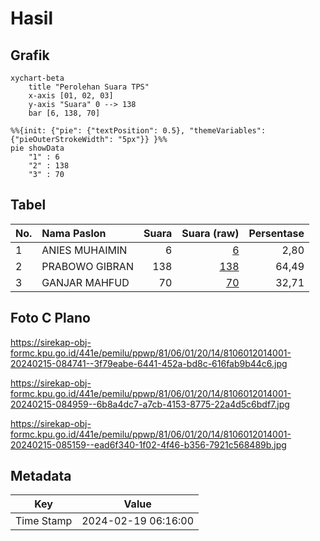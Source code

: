# Hasil

## Grafik

```mermaid
xychart-beta
    title "Perolehan Suara TPS"
    x-axis [01, 02, 03]
    y-axis "Suara" 0 --> 138
    bar [6, 138, 70]
```

```mermaid
%%{init: {"pie": {"textPosition": 0.5}, "themeVariables": {"pieOuterStrokeWidth": "5px"}} }%%
pie showData
    "1" : 6
    "2" : 138
    "3" : 70
```

## Tabel

| No. | Nama Paslon    | Suara | Suara (raw) | Persentase |
|:--- |:-------------- | -----:| -----------:| ----------:|
| 1   | ANIES MUHAIMIN | 6     | [6][p-1]    | 2,80       |
| 2   | PRABOWO GIBRAN | 138   | [138][p-2]  | 64,49      |
| 3   | GANJAR MAHFUD  | 70    | [70][p-3]   | 32,71      |


[p-1]: https://github.com/gigit-pemilu/pemilu-2024-81-maluku/blob/main/pilpres/hitung-suara/sub/81-maluku/sub/06-seram-bagian-barat/sub/01-kairatu/sub/2014-waipirit/sub/001-tps/sub/paslon-1.txt
[p-2]: https://github.com/gigit-pemilu/pemilu-2024-81-maluku/blob/main/pilpres/hitung-suara/sub/81-maluku/sub/06-seram-bagian-barat/sub/01-kairatu/sub/2014-waipirit/sub/001-tps/sub/paslon-2.txt
[p-3]: https://github.com/gigit-pemilu/pemilu-2024-81-maluku/blob/main/pilpres/hitung-suara/sub/81-maluku/sub/06-seram-bagian-barat/sub/01-kairatu/sub/2014-waipirit/sub/001-tps/sub/paslon-3.txt

## Foto C Plano

https://sirekap-obj-formc.kpu.go.id/441e/pemilu/ppwp/81/06/01/20/14/8106012014001-20240215-084741--3f79eabe-6441-452a-bd8c-616fab9b44c6.jpg

https://sirekap-obj-formc.kpu.go.id/441e/pemilu/ppwp/81/06/01/20/14/8106012014001-20240215-084959--6b8a4dc7-a7cb-4153-8775-22a4d5c6bdf7.jpg

https://sirekap-obj-formc.kpu.go.id/441e/pemilu/ppwp/81/06/01/20/14/8106012014001-20240215-085159--ead6f340-1f02-4f46-b356-7921c568489b.jpg


## Metadata

| Key        | Value               |
| ---------- | ------------------- |
| Time Stamp | 2024-02-19 06:16:00 |



